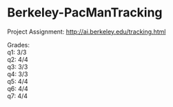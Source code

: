 # Berkeley-PacManTracking

Project Assignment: http://ai.berkeley.edu/tracking.html

Grades: 
<br> q1: 3/3
<br> q2: 4/4
<br> q3: 3/3
<br> q4: 3/3
<br> q5: 4/4
<br> q6: 4/4
<br> q7: 4/4
